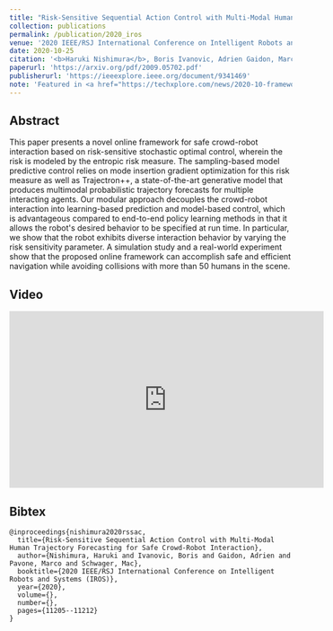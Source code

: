 ```yaml
---
title: "Risk-Sensitive Sequential Action Control with Multi-Modal Human Trajectory Forecasting for Safe Crowd-Robot Interaction"
collection: publications
permalink: /publication/2020_iros
venue: '2020 IEEE/RSJ International Conference on Intelligent Robots and Systems (IROS)'
date: 2020-10-25
citation: '<b>Haruki Nishimura</b>, Boris Ivanovic, Adrien Gaidon, Marco Pavone, Mac Schwager'
paperurl: 'https://arxiv.org/pdf/2009.05702.pdf'
publisherurl: 'https://ieeexplore.ieee.org/document/9341469'
note: 'Featured in <a href="https://techxplore.com/news/2020-10-framework-safety-robots-crowded-environments.html">TechXplore</a>.'
---
```



## Abstract
This paper presents a novel online framework for safe crowd-robot interaction based on risk-sensitive stochastic optimal
control, wherein the risk is modeled by the entropic risk measure. The sampling-based model predictive control relies on
mode insertion gradient optimization for this risk measure as well as Trajectron++, a state-of-the-art generative model 
that produces multimodal probabilistic trajectory forecasts for multiple interacting agents. Our modular approach 
decouples the crowd-robot interaction into learning-based prediction and model-based control, which is advantageous 
compared to end-to-end policy learning methods in that it allows the robot's desired behavior to be specified at run 
time. In particular, we show that the robot exhibits diverse interaction behavior by varying the risk sensitivity 
parameter. A simulation study and a real-world experiment show that the proposed online framework can accomplish safe 
and efficient navigation while avoiding collisions with more than 50 humans in the scene.


## Video
<iframe width="560" height="315" src="https://www.youtube.com/embed/iTcmc-ZzxBM" title="YouTube video player" 
frameborder="0" allow="accelerometer; autoplay; clipboard-write; encrypted-media; gyroscope; picture-in-picture" 
allowfullscreen></iframe>


## Bibtex
```
@inproceedings{nishimura2020rssac,
  title={Risk-Sensitive Sequential Action Control with Multi-Modal Human Trajectory Forecasting for Safe Crowd-Robot Interaction},
  author={Nishimura, Haruki and Ivanovic, Boris and Gaidon, Adrien and Pavone, Marco and Schwager, Mac},
  booktitle={2020 IEEE/RSJ International Conference on Intelligent Robots and Systems (IROS)},
  year={2020},
  volume={}, 
  number={}, 
  pages={11205--11212}
}
```